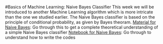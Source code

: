 #Basics of Machine Learning: Naive Bayes Classifier
This week we will be introduced to another Machine Learning algorithm which is more intricate than the one we studied earlier.
The  Naive Bayes classifier is based on the principle of conditional probability, as given by Bayes theoram.
[Material for Naive Bayes](https://publuu.com/flip-book/342666/786923): Go through this to get a complete theoretical understanding of a simple Naive Bayes classifier
[Notebook for Naive Bayes](https://github.com/amanjeetsahu/Natural-Language-Processing-Specialization/blob/master/Natural%20Language%20Processing%20with%20Classification%20and%20Vector%20Spaces/Week%202/C1_W2_Assignment_Solution.ipynb): Go through to understand how to write the codes
